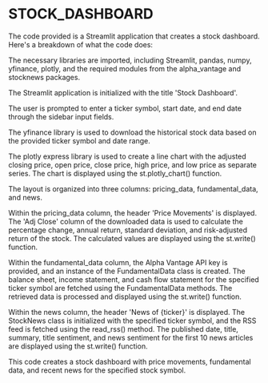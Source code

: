# STOCK_DASHBOARD
The code provided is a Streamlit application that creates a stock dashboard. Here's a breakdown of what the code does:

The necessary libraries are imported, including Streamlit, pandas, numpy, yfinance, plotly, and the required modules from the alpha_vantage and stocknews packages.

The Streamlit application is initialized with the title 'Stock Dashboard'.

The user is prompted to enter a ticker symbol, start date, and end date through the sidebar input fields.

The yfinance library is used to download the historical stock data based on the provided ticker symbol and date range.

The plotly express library is used to create a line chart with the adjusted closing price, open price, close price, high price, and low price as separate series. The chart is displayed using the st.plotly_chart() function.

The layout is organized into three columns: pricing_data, fundamental_data, and news.

Within the pricing_data column, the header 'Price Movements' is displayed. The 'Adj Close' column of the downloaded data is used to calculate the percentage change, annual return, standard deviation, and risk-adjusted return of the stock. The calculated values are displayed using the st.write() function.

Within the fundamental_data column, the Alpha Vantage API key is provided, and an instance of the FundamentalData class is created. The balance sheet, income statement, and cash flow statement for the specified ticker symbol are fetched using the FundamentalData methods. The retrieved data is processed and displayed using the st.write() function.

Within the news column, the header 'News of {ticker}' is displayed. The StockNews class is initialized with the specified ticker symbol, and the RSS feed is fetched using the read_rss() method. The published date, title, summary, title sentiment, and news sentiment for the first 10 news articles are displayed using the st.write() function.

This code creates a stock dashboard with price movements, fundamental data, and recent news for the specified stock symbol.

